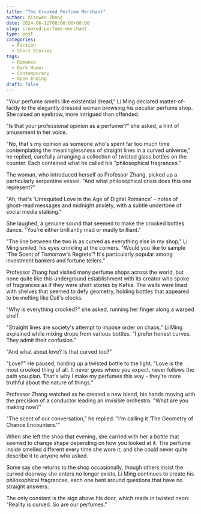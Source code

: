 ```yaml
---
title: "The Crooked Perfume Merchant"
author: Xiaowen Zhang
date: 2024-06-12T08:00:00+08:00
slug: crooked-perfume-merchant
type: post
categories:
  - Fiction
  - Short Stories
tags:
  - Romance
  - Dark Humor
  - Contemporary
  - Open Ending
draft: false
---
```


"Your perfume smells like existential dread," Li Ming declared matter-of-factly to the elegantly dressed woman browsing his peculiar perfume shop. She raised an eyebrow, more intrigued than offended.

"Is that your professional opinion as a perfumer?" she asked, a hint of amusement in her voice.

"No, that's my opinion as someone who's spent far too much time contemplating the meaninglessness of straight lines in a curved universe," he replied, carefully arranging a collection of twisted glass bottles on the counter. Each contained what he called his "philosophical fragrances."

The woman, who introduced herself as Professor Zhang, picked up a particularly serpentine vessel. "And what philosophical crisis does this one represent?"

"Ah, that's 'Unrequited Love in the Age of Digital Romance' - notes of ghost-read messages and midnight anxiety, with a subtle undertone of social media stalking."

She laughed, a genuine sound that seemed to make the crooked bottles dance. "You're either brilliantly mad or madly brilliant."

"The line between the two is as curved as everything else in my shop," Li Ming smiled, his eyes crinkling at the corners. "Would you like to sample 'The Scent of Tomorrow's Regrets'? It's particularly popular among investment bankers and fortune tellers."

Professor Zhang had visited many perfume shops across the world, but none quite like this underground establishment with its creator who spoke of fragrances as if they were short stories by Kafka. The walls were lined with shelves that seemed to defy geometry, holding bottles that appeared to be melting like Dalí's clocks.

"Why is everything crooked?" she asked, running her finger along a warped shelf.

"Straight lines are society's attempt to impose order on chaos," Li Ming explained while mixing drops from various bottles. "I prefer honest curves. They admit their confusion."

"And what about love? Is that curved too?"

"Love?" He paused, holding up a twisted bottle to the light. "Love is the most crooked thing of all. It never goes where you expect, never follows the path you plan. That's why I make my perfumes this way - they're more truthful about the nature of things."

Professor Zhang watched as he created a new blend, his hands moving with the precision of a conductor leading an invisible orchestra. "What are you making now?"

"The scent of our conversation," he replied. "I'm calling it 'The Geometry of Chance Encounters.'"

When she left the shop that evening, she carried with her a bottle that seemed to change shape depending on how you looked at it. The perfume inside smelled different every time she wore it, and she could never quite describe it to anyone who asked.

Some say she returns to the shop occasionally, though others insist the curved doorway she enters no longer exists. Li Ming continues to create his philosophical fragrances, each one bent around questions that have no straight answers.

The only constant is the sign above his door, which reads in twisted neon: "Reality is curved. So are our perfumes."